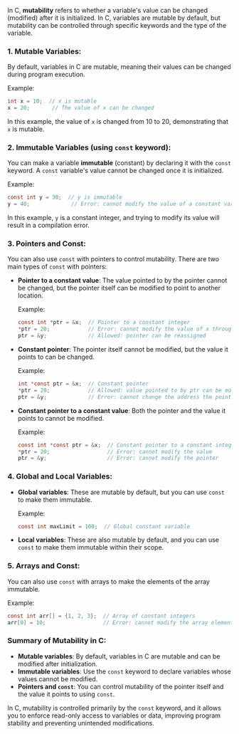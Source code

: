 In C, **mutability** refers to whether a variable's value can be changed (modified) after it is initialized. In C, variables are mutable by default, but mutability can be controlled through specific keywords and the type of the variable.

### 1. **Mutable Variables:**
By default, variables in C are mutable, meaning their values can be changed during program execution.

Example:
```c
int x = 10;  // x is mutable
x = 20;       // The value of x can be changed
```

In this example, the value of `x` is changed from 10 to 20, demonstrating that `x` is mutable.

### 2. **Immutable Variables (using `const` keyword):**
You can make a variable **immutable** (constant) by declaring it with the `const` keyword. A `const` variable's value cannot be changed once it is initialized.

Example:
```c
const int y = 30;  // y is immutable
y = 40;             // Error: cannot modify the value of a constant variable
```

In this example, `y` is a constant integer, and trying to modify its value will result in a compilation error.

### 3. **Pointers and Const:**
You can also use `const` with pointers to control mutability. There are two main types of `const` with pointers:

- **Pointer to a constant value**: The value pointed to by the pointer cannot be changed, but the pointer itself can be modified to point to another location.
  
  Example:
  ```c
  const int *ptr = &x;  // Pointer to a constant integer
  *ptr = 20;            // Error: cannot modify the value of x through ptr
  ptr = &y;             // Allowed: pointer can be reassigned
  ```

- **Constant pointer**: The pointer itself cannot be modified, but the value it points to can be changed.
  
  Example:
  ```c
  int *const ptr = &x;  // Constant pointer
  *ptr = 20;            // Allowed: value pointed to by ptr can be modified
  ptr = &y;             // Error: cannot change the address the pointer points to
  ```

- **Constant pointer to a constant value**: Both the pointer and the value it points to cannot be modified.
  
  Example:
  ```c
  const int *const ptr = &x;  // Constant pointer to a constant integer
  *ptr = 20;                  // Error: cannot modify the value
  ptr = &y;                   // Error: cannot modify the pointer
  ```

### 4. **Global and Local Variables:**
- **Global variables**: These are mutable by default, but you can use `const` to make them immutable.
  
  Example:
  ```c
  const int maxLimit = 100;  // Global constant variable
  ```

- **Local variables**: These are also mutable by default, and you can use `const` to make them immutable within their scope.

### 5. **Arrays and Const:**
You can also use `const` with arrays to make the elements of the array immutable.

Example:
```c
const int arr[] = {1, 2, 3};  // Array of constant integers
arr[0] = 10;                  // Error: cannot modify the array elements
```

### Summary of Mutability in C:
- **Mutable variables**: By default, variables in C are mutable and can be modified after initialization.
- **Immutable variables**: Use the `const` keyword to declare variables whose values cannot be modified.
- **Pointers and `const`**: You can control mutability of the pointer itself and the value it points to using `const`.

In C, mutability is controlled primarily by the `const` keyword, and it allows you to enforce read-only access to variables or data, improving program stability and preventing unintended modifications.